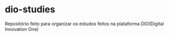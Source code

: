 # dio-studies
Repositório feito para organizar os estudos feitos na plataforma DIO(Digital Innovation One)
